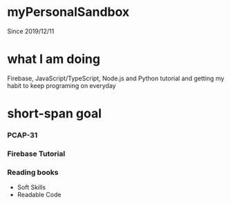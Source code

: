 # myPersonalSandbox
Since 2019/12/11

# what I am doing
Firebase, JavaScript/TypeScript, Node.js and Python tutorial and getting my habit to keep programing on everyday

# short-span goal
### PCAP-31
### Firebase Tutorial
### Reading books
- Soft Skills
- Readable Code